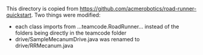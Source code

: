 This directory is copied from https://github.com/acmerobotics/road-runner-quickstart.
Two things were modified:
- each class imports from ...teamcode.RoadRunner... instead of the folders being directly in the teamcode folder
- drive/SampleMecanumDrive.java was renamed to drive/RRMecanum.java
